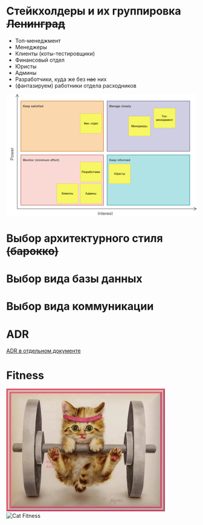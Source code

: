 # Стейкхолдеры и их группировка ~~Ленинград~~

- Топ-менеджмент
- Менеджеры
- Клиенты (коты-тестировщики)
- Финансовый отдел
- Юристы
- Админы
- Разработчики, куда же без ~~нас~~ них
- (фантазируем) работники отдела расходников

![Stakeholders](figures/stakeholders.drawio.png)

# Выбор архитектурного стиля ~~(барокко)~~

# Выбор вида базы данных

# Выбор вида коммуникации

# ADR

[ADR в отдельном документе](adr.md)

# Fitness

![Cat Fitness](figures/cat_fitness2.png)
![Cat Fitness](figures/cat_fitness.png)
